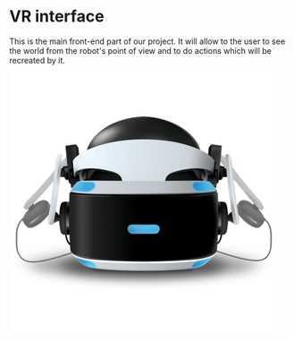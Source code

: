 # VR interface
This is the main front-end part of our project. It will allow to the user to see the world from the robot's point of view and to do actions which will be recreated by it. <br>
![Robot in ral life and Virtual reality at once](./robotVR.png "")
